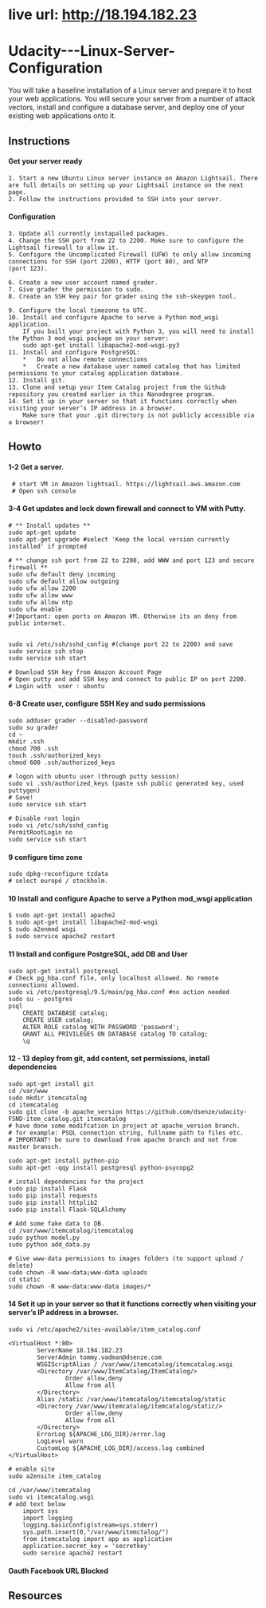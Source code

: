 # live url: http://18.194.182.23

# Udacity---Linux-Server-Configuration

You will take a baseline installation of a Linux server and prepare it to host your web applications. You will secure your server from a number of attack vectors, install and configure a database server, and deploy one of your existing web applications onto it.


## Instructions
#### Get your server ready
    1. Start a new Ubuntu Linux server instance on Amazon Lightsail. There are full details on setting up your Lightsail instance on the next page.
    2. Follow the instructions provided to SSH into your server.
#### Configuration
    3. Update all currently instapalled packages.
    4. Change the SSH port from 22 to 2200. Make sure to configure the Lightsail firewall to allow it.
    5. Configure the Uncomplicated Firewall (UFW) to only allow incoming connections for SSH (port 2200), HTTP (port 80), and NTP
    (port 123).

    6. Create a new user account named grader.
    7. Give grader the permission to sudo.
    8. Create an SSH key pair for grader using the ssh-skeygen tool.

    9. Configure the local timezone to UTC.
    10. Install and configure Apache to serve a Python mod_wsgi application.
        If you built your project with Python 3, you will need to install the Python 3 mod_wsgi package on your server:
        sudo apt-get install libapache2-mod-wsgi-py3 
    11. Install and configure PostgreSQL:
        *   Do not allow remote connections
        *   Create a new database user named catalog that has limited permissions to your catalog application database.
    12. Install git.
    13. Clone and setup your Item Catalog project from the Github repository you created earlier in this Nanodegree program.
    14. Set it up in your server so that it functions correctly when visiting your server’s IP address in a browser. 
        Make sure that your .git directory is not publicly accessible via a browser!

## Howto

#### 1-2 Get a  server.
	 # start VM in Amazon lightsail. https://lightsail.aws.amazon.com
	 # Open ssh console
#### 3-4 Get updates and lock down firewall and connect to VM with Putty.
	
	# ** Install updates **
	sudo apt-get update
	sudo apt-get upgrade #select 'Keep the local version currently installed' if prompted
	
	# ** change ssh port from 22 to 2200, add WWW and port 123 and secure firewall **
	sudo ufw default deny incoming
	sudo ufw default allow outgoing
	sudo ufw allow 2200
	sudo ufw allow www
	sudo ufw allow ntp
	sudo ufw enable
	#!Important: open ports on Amazon VM. Otherwise its an deny from public internet. 

	
	sudo vi /etc/ssh/sshd_config #(change port 22 to 2200) and save
	sudo service ssh stop
	sudo service ssh start
	
	# Download SSH key from Amazon Account Page
	# Open putty and add SSH key and connect to public IP on port 2200.
	# Login with  user : ubuntu
	
#### 6-8 Create user, configure SSH Key and sudo permissions
	sudo adduser grader --disabled-password
	sudo su grader
	cd ~
	mkdir .ssh
	chmod 700 .ssh
	touch .ssh/authorized_keys
	chmod 600 .ssh/authorized_keys
	
	# logon with ubuntu user (through putty session)
	sudo vi .ssh/authorized_keys (paste ssh public generated key, used puttygen)
	# Save!
	sudo service ssh start

	# Disable root login
	sudo vi /etc/ssh/sshd_config
	PermitRootLogin no
	sudo service ssh start

#### 9 configure time zone
	sudo dpkg-reconfigure tzdata 
	# select europé / stockholm.

#### 10 Install and configure Apache to serve a Python mod_wsgi application
	$ sudo apt-get install apache2
	$ sudo apt-get install libapache2-mod-wsgi
	$ sudo a2enmod wsgi
	$ sudo service apache2 restart
#### 11 Install and configure PostgreSQL, add DB and User
	
	sudo apt-get install postgresql
	# Check pg_hba.conf file, only localhost allowed. No remote connections allowed.
	sudo vi /etc/postgresql/9.5/main/pg_hba.conf #no action needed
	sudo su - postgres
	psql
	    CREATE DATABASE catalog;
        CREATE USER catalog;
	    ALTER ROLE catalog WITH PASSWORD 'password';
	    GRANT ALL PRIVILEGES ON DATABASE catalog TO catalog;
	    \q
	
#### 12 - 13 deploy from git, add content, set permissions, install dependencies
	sudo apt-get install git
	cd /var/www
	sudo mkdir itemcatalog
	cd itemcatalog
	sudo git clone -b apache_version https://github.com/dsenze/udacity-FSND-item_catalog.git itemcatalog
	# have done some modifcation in project at apache_version branch. 
    # for example: PSQL connection string, fullname path to files etc.
    # IMPORTANT! be sure to download from apache branch and not from master bransch.
		
	sudo apt-get install python-pip
	sudo apt-get -qqy install postgresql python-psycopg2
	
	# install dependencies for the project
	sudo pip install Flask
	sudo pip install requests
	sudo pip install httplib2
	sudo pip install Flask-SQLAlchemy
	
	# Add some fake data to DB.
	cd /var/www/itemcatalog/itemcatalog
	sudo python model.py
	sudo python add_data.py

    # Give www-data permissions to images folders (to support upload / delete)
    sudo chown -R www-data;www-data uploads
    cd static
    sudo chown -R www-data:www-data images/*
	
#### 14 Set it up in your server so that it functions correctly when visiting your server’s IP address in a browser. 
    sudo vi /etc/apache2/sites-available/item_catalog.conf
    
    <VirtualHost *:80>
            ServerName 18.194.182.23
            ServerAdmin tommy.vadman@dsenze.com
            WSGIScriptAlias / /var/www/itemcatalog/itemcatalog.wsgi
            <Directory /var/www/ItemCatalog/ItemCatalog/>
                    Order allow,deny
                    Allow from all
            </Directory>
            Alias /static /var/www/itemcatalog/itemcatalog/static
            <Directory /var/www/itemcatalog/itemcatalog/static/>
                    Order allow,deny
                    Allow from all
            </Directory>
            ErrorLog ${APACHE_LOG_DIR}/error.log
            LogLevel warn
            CustomLog ${APACHE_LOG_DIR}/access.log combined
    </VirtualHost>
    
    # enable site
    sudo a2ensite item_catalog
    
    cd /var/www/itemcatalog
    sudo vi itemcatalog.wsgi
    # add text below
        import sys
        import logging
        logging.basicConfig(stream=sys.stderr)
        sys.path.insert(0,"/var/www/itemctalog/")
        from itemcatalog import app as application
        application.secret_key = 'secretkey'
        sudo service apache2 restart

#### Oauth Facebook URL Blocked

## Resources

